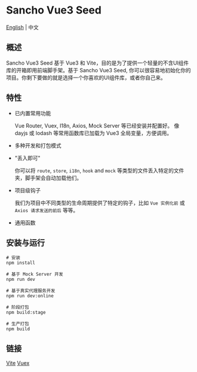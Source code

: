 # Sancho Vue3 Seed

[English](README.md) | 中文

## 概述

Sancho Vue3 Seed 基于 Vue3 和 Vite，目的是为了提供一个轻量的不含UI组件库的开箱即用前端脚手架。基于 Sancho Vue3 Seed, 你可以很容易地初始化你的项目。你剩下要做的就是选择一个你喜欢的UI组件库，或者你自己来。

## 特性

- 已内置常用功能

  Vue Router, Vuex, I18n, Axios, Mock Server 等已经安装并配置好。 像 dayjs 或 lodash 等常用函数库已加载为 Vue3 全局变量，方便调用。  

- 多种开发和打包模式

- "丢入即可"  

  你可以将 `route`, `store`, `i18n`, `hook` and `mock` 等类型的文件丢入特定的文件夹，脚手架会自动加载他们。  

- 项目级钩子  

  我们为项目中不同类型的生命周期提供了特定的钩子，比如 `Vue 实例化前` 或 `Axios 请求发送的前后` 等等。  

- 通用函数

## 安装与运行

```
# 安装
npm install

# 基于 Mock Server 开发
npm run dev

# 基于真实代理服务开发
npm run dev:online

# 阶段打包
npm build:stage

# 生产打包
npm build
```

## 链接

[Vite](https://vitejs.dev/)  [Vuex](https://next.vuex.vuejs.org/)
